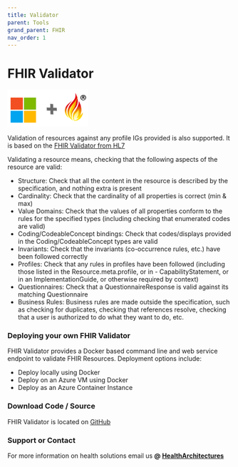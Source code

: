 ```yaml
---
title: Validator
parent: Tools
grand_parent: FHIR
nav_order: 1
---
```


# FHIR Validator 

![Microsoft and FHIR](/assets/images/msftfhir.png)

Validation of resources against any profile IGs provided is also supported. It is based on the [FHIR Validator from HL7](http://hl7.org/fhir/validator/)

Validating a resource means, checking that the following aspects of the resource are valid:
- Structure: Check that all the content in the resource is described by the specification, and nothing extra is present
- Cardinality: Check that the cardinality of all properties is correct (min & max)
- Value Domains: Check that the values of all properties conform to the rules for the specified types (including checking that enumerated codes are valid)
- Coding/CodeableConcept bindings: Check that codes/displays provided in the Coding/CodeableConcept types are valid
- Invariants: Check that the invariants (co-occurrence rules, etc.) have been followed correctly
- Profiles: Check that any rules in profiles have been followed (including those listed in the Resource.meta.profile, or in - CapabilityStatement, or in an ImplementationGuide, or otherwise required by context)
- Questionnaires: Check that a QuestionnaireResponse is valid against its matching Questionnaire
- Business Rules: Business rules are made outside the specification, such as checking for duplicates, checking that references resolve, checking that a user is authorized to do what they want to do, etc.

### Deploying your own FHIR Validator
FHIR Validator provides a Docker based command line and web service endpoint to validate FHIR Resources.  Deployment options include:
- Deploy locally using Docker
- Deploy on an Azure VM using Docker
- Deploy as an Azure Container Instance 

### Download Code / Source 
FHIR Validator is located on [GitHub](https://github.com/microsoft/health-architectures/tree/master/FHIR/FHIRValidator)


### Support or Contact

For more information on health solutions email us **@ <a href="mailto:HealthArchitectures@microsoft.com">HealthArchitectures</a>**